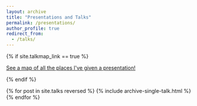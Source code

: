 ```yaml
---
layout: archive
title: "Presentations and Talks"
permalink: /presentations/
author_profile: true
redirect_from: 
  - /talks/
---
```


{% if site.talkmap_link == true %}

<p style="text-decoration:underline;"><a href="/talkmap.html">See a map of all the places I've given a presentation!</a></p>

{% endif %}

{% for post in site.talks reversed %}
  {% include archive-single-talk.html %}
{% endfor %}
